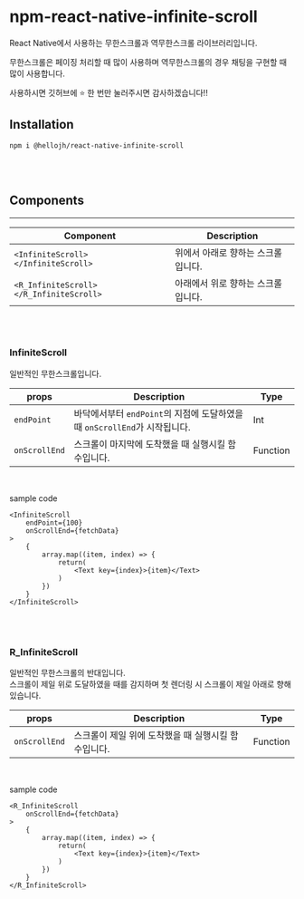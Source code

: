 # npm-react-native-infinite-scroll

React Native에서 사용하는 무한스크롤과 역무한스크롤 라이브러리입니다.      
      
무한스크롤은 페이징 처리할 때 많이 사용하며 역무한스크롤의 경우 채팅을 구현할 때 많이 사용합니다.      

사용하시면 깃허브에 ⭐ 한 번만 눌러주시면 감사하겠습니다!!

## Installation
```
npm i @hellojh/react-native-infinite-scroll
```

<br /><br />

## Components
---
|Component   | Description |
|------|-----|
|`<InfiniteScroll></InfiniteScroll>`| 위에서 아래로 향하는 스크롤입니다. |
|`<R_InfiniteScroll></R_InfiniteScroll>`| 아래에서 위로 향하는 스크롤입니다. |

<br /><br />

### InfiniteScroll
일반적인 무한스크롤입니다.

|props   | Description | Type|
|------|-----|-----|
|`endPoint`| 바닥에서부터 `endPoint`의 지점에 도달하였을 때 `onScrollEnd`가 시작됩니다. | Int |
|`onScrollEnd`| 스크롤이 마지막에 도착했을 때 실행시킬 함수입니다. | Function |
   
<br />

sample code      
```
<InfiniteScroll
    endPoint={100}
    onScrollEnd={fetchData}
>
    {
        array.map((item, index) => {
            return(
                <Text key={index}>{item}</Text>
            )
        })
    }
</InfiniteScroll>
```


<br /><br />

### R_InfiniteScroll
일반적인 무한스크롤의 반대입니다.      
스크롤이 제일 위로 도달하였을 때를 감지하며 첫 렌더링 시 스크롤이 제일 아래로 향해있습니다.      

|props   | Description | Type|
|------|-----|-----|
|`onScrollEnd`| 스크롤이 제일 위에 도착했을 때 실행시킬 함수입니다. | Function |
   
<br />

sample code      
```
<R_InfiniteScroll
    onScrollEnd={fetchData}
>
    {
        array.map((item, index) => {
            return(
                <Text key={index}>{item}</Text>
            )
        })
    }
</R_InfiniteScroll>
```